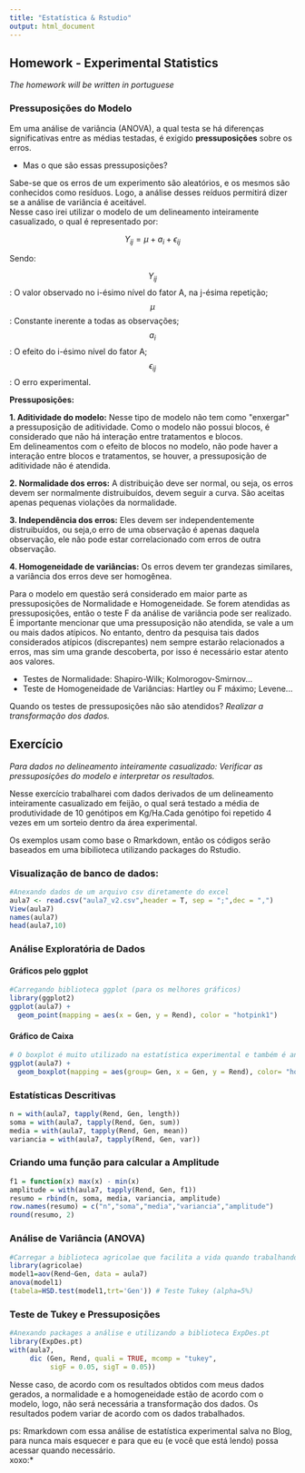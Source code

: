```yaml
---
title: "Estatística & Rstudio"
output: html_document
---
```


## **Homework - Experimental Statistics**  
*The homework will be written in portuguese*  

### Pressuposições do Modelo  

Em uma análise de variância (ANOVA), a qual testa se há diferenças significativas entre as médias testadas, é exigido **pressuposições** sobre os erros.  

- Mas o que são essas pressuposições?   

Sabe-se que os erros de um experimento são aleatórios, e os mesmos são conhecidos como resíduos. Logo, a análise desses reíduos permitirá dizer se a análise de variância é aceitável.  
Nesse caso irei utilizar o modelo de um delineamento inteiramente casualizado, o qual é representado por:  

$$
Y_{ij} = \mu + a_i  + \epsilon_{ij}
$$  

Sendo:  

$$Y_{ij}$$: O valor observado no i-ésimo nível do fator A, na j-ésima repetição;  
$$\mu$$: Constante inerente a todas as observações;  
$$a_i$$: O efeito do i-ésimo nível do fator A;  
$$\epsilon_{ij}$$: O erro experimental.  

**Pressuposições:**  

**1. Aditividade do modelo:** Nesse tipo de modelo não tem como "enxergar" a pressuposição de aditividade. Como o modelo não possui blocos, é considerado que não há interação entre tratamentos e blocos.  
Em delineamentos com o efeito de blocos no modelo, não pode haver a interação entre blocos e tratamentos, se houver, a pressuposição de aditividade não é atendida.  

**2. Normalidade dos erros:** A distribuição deve ser normal, ou seja, os erros devem ser normalmente distruibuídos, devem seguir a curva. São aceitas apenas pequenas violações da normalidade.  

**3. Independência dos erros:** Eles devem ser independentemente distruibuídos, ou seja,o erro de uma observação é apenas daquela observação, ele não pode estar correlacionado com erros de outra observação.    

**4. Homogeneidade de variâncias:** Os erros devem ter grandezas similares, a variância dos erros deve ser homogênea.    

Para o modelo em questão será considerado em maior parte as pressuposições de Normalidade e Homogeneidade. Se forem atendidas as pressuposições, então o teste F da análise de variância pode ser realizado.  
É importante mencionar que uma pressuposição não atendida, se vale a um ou mais dados atípicos. No entanto, dentro da pesquisa tais dados considerados atípicos (discrepantes) nem sempre estarão relacionados a erros, mas sim uma grande descoberta, por isso é necessário estar atento aos valores.  

- Testes de Normalidade: Shapiro-Wilk; Kolmorogov-Smirnov...  
- Teste de Homogeneidade de Variâncias: Hartley ou F máximo; Levene...  

Quando os testes de pressuposições não são atendidos? *Realizar a transformação dos dados.*

## Exercício

*Para dados no delineamento inteiramente casualizado: Verificar as pressuposições do modelo e interpretar os resultados.*  

Nesse exercício trabalharei com dados derivados de um delineamento inteiramente casualizado em feijão, o qual será testado a média de produtividade de 10 genótipos em Kg/Ha.Cada genótipo foi repetido 4 vezes em um sorteio dentro da área experimental.  

Os exemplos usam como base o Rmarkdown, então os códigos serão baseados em uma bibilioteca utilizando packages do Rstudio.   

### Visualização de banco de dados:

```R
#Anexando dados de um arquivo csv diretamente do excel
aula7 <- read.csv("aula7_v2.csv",header = T, sep = ";",dec = ",")
View(aula7)
names(aula7)
head(aula7,10)
```

### Análise Exploratória de Dados 
#### Gráficos pelo ggplot
```R
#Carregando biblioteca ggplot (para os melhores gráficos)
library(ggplot2)
ggplot(aula7) + 
  geom_point(mapping = aes(x = Gen, y = Rend), color = "hotpink1")
```

#### Gráfico de Caixa
```R
# O boxplot é muito utilizado na estatística experimental e também é anexado via ggplot
ggplot(aula7) +
  geom_boxplot(mapping = aes(group= Gen, x = Gen, y = Rend), color= "hotpink1")

```

### Estatísticas Descritivas
```R
n = with(aula7, tapply(Rend, Gen, length))
soma = with(aula7, tapply(Rend, Gen, sum))
media = with(aula7, tapply(Rend, Gen, mean))
variancia = with(aula7, tapply(Rend, Gen, var))
```

### Criando uma função para calcular a Amplitude  
```R
f1 = function(x) max(x) - min(x)
amplitude = with(aula7, tapply(Rend, Gen, f1))
resumo = rbind(n, soma, media, variancia, amplitude)
row.names(resumo) = c("n","soma","media","variancia","amplitude")
round(resumo, 2)

```
### Análise de Variância (ANOVA)

```R
#Carregar a biblioteca agricolae que facilita a vida quando trabalhando com a análise de variância
library(agricolae)
model1=aov(Rend~Gen, data = aula7)
anova(model1)
(tabela=HSD.test(model1,trt='Gen')) # Teste Tukey (alpha=5%)
```

### Teste de Tukey e Pressuposições

```R
#Anexando packages a análise e utilizando a biblioteca ExpDes.pt
library(ExpDes.pt)
with(aula7,
     dic (Gen, Rend, quali = TRUE, mcomp = "tukey",
          sigF = 0.05, sigT = 0.05))
```

Nesse caso, de acordo com os resultados obtidos com meus dados gerados, a normalidade e a homogeneidade estão de acordo com o modelo, logo, não será necessária a transformação dos dados. Os resultados podem variar de acordo com os dados trabalhados.   

ps: Rmarkdown com essa análise de estatística experimental salva no Blog, para nunca mais esquecer e para que eu (e você que está lendo) possa acessar quando necessário.  
xoxo:*





